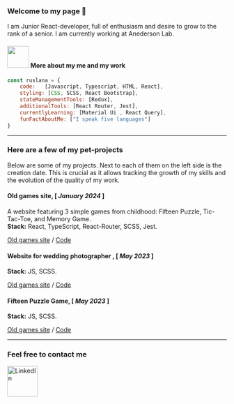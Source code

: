 ### Welcome to my page 👋 
I am Junior React-developer, full of enthusiasm and desire to grow to the rank of a senior.
I am currently working at Anederson Lab.  

#### <img src="https://media.giphy.com/media/VgCDAzcKvsR6OM0uWg/giphy.gif" width="50"> More about my me and my work

```javascript
const ruslana = {
    code:   [Javascript, Typescript, HTML, React],
    styling: [CSS, SCSS, React Bootstrap],
    stateManagementTools: [Redux], 
    additionalTools: [React Router, Jest],
    currentlyLearning: [Material Ui , React Query],
    funFactAboutMe: ["I speak five languages"]
}
```

---

### __Here are a few of my pet-projects__    
Below are some of my projects. Next to each of them on the left side is the creation date. This is crucial as it allows tracking the growth of my skills and the evolution of the quality of my work.    

#### Old games site, [ _January 2024_ ]   

A website featuring 3 simple  games from childhood: Fifteen Puzzle, Tic-Tac-Toe, and Memory Game.   
**Stack:** React, TypeScript, React-Router, SCSS, Jest.   

[Old games site](https://github.com/Ruslana-P/old-games-site/build/index.html)  / [Code](https://github.com/Ruslana-P/old-games-site)      

#### Website for wedding photographer , [ _May 2023_ ]    

**Stack:** JS, SCSS.   

[Old games site](https://ruslana-p.github.io/Websites/2_weddings_photograf_site/public/index.html)  / [Code](https://github.com/Ruslana-P/Websites/tree/main/weddings_photograf_site)      

#### Fifteen Puzzle Game, [ _May 2023_ ]    

**Stack:** JS, SCSS.   

[Old games site](https://ruslana-p.github.io/Websites/game_gem_puzzle/index.html)  / [Code](https://github.com/Ruslana-P/Websites/tree/main/game_gem_puzzle)      

---


### Feel free to contact me
<a href="https://www.linkedin.com/in/ruslana-pavliuk/" target="_blank">
  <img src="https://www.pngfind.com/pngs/m/103-1034803_png-linkedin-transparent-png.png" alt="LinkedIn" width="70">
</a>

<!--
**Ruslana-P/Ruslana-P** is a ✨ _special_ ✨ repository because its `README.md` (this file) appears on your GitHub profile.


-->
